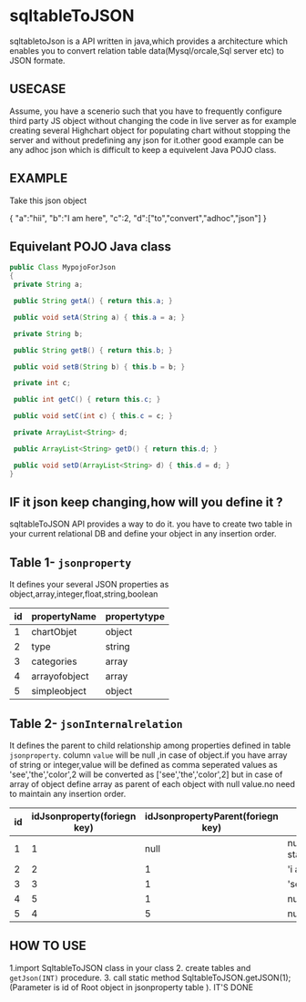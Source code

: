 # sqltableToJSON

sqltabletoJson is a API written in java,which provides a architecture which enables you to convert relation table data(Mysql/orcale,Sql server etc) to JSON formate.

## USECASE 
Assume, you have a scenerio such that you have to frequently configure third party JS object without changing the code in live server as for example creating several Highchart object for populating chart without stopping the server and  without predefining any json for it.other good example can be any adhoc json which is difficult to keep a equivelent Java POJO class.  

## EXAMPLE

Take this json object

{
 "a":"hii",
 "b":"I am here",
 "c":2,
 "d":["to","convert","adhoc","json"]
 }
 ## Equivelant POJO Java class
 ```java
public Class MypojoForJson
{
  private String a;

  public String getA() { return this.a; }

  public void setA(String a) { this.a = a; }

  private String b;

  public String getB() { return this.b; }

  public void setB(String b) { this.b = b; }

  private int c;

  public int getC() { return this.c; }

  public void setC(int c) { this.c = c; }

  private ArrayList<String> d;

  public ArrayList<String> getD() { return this.d; }

  public void setD(ArrayList<String> d) { this.d = d; }
}
```
## IF it json keep changing,how will you define it ?

sqltableToJSON API provides a way to do it.
you have to create two table in your current relational DB and define your object in any insertion order.
## Table 1-  `jsonproperty`
It defines your several JSON properties  as object,array,integer,float,string,boolean

| id |    propertyName |    propertytype |
|---| -----------------|----------------|
|1    |  chartObjet     |  object |
|2    |  type           |  string |
|3    |  categories     |  array |
|4    |  arrayofobject  |  array |
|5    |  simpleobject   |  object |     

## Table 2-  `jsonInternalrelation` 
It defines the parent to child relationship among properties defined in table `jsonproperty`. column `value` will be null ,in case of object.if you have array of string or integer,value will be defined as comma seperated values as 'see','the','color',2 will be converted as ['see','the','color',2] but in case of array of object define array as parent of each object with null value.no need to maintain any insertion order.   


|id | idJsonproperty(foriegn key) | idJsonpropertyParent(foriegn key) | value|
|---| ----------------------------|-----------------------------------|-----|
|1   |    1                 |              null           |              null (Root object starts here)|
|2   |    2                 |              1              |              'i am here'  |
|3   |    3                 |               1             |             'see','the','color',2 |
|4   |    5                 |               1             |               null   |
|5   |   4                  |              5              |              null    |

## HOW TO USE
1.import SqltableToJSON class in your class
2. create tables and `getJson(INT)` procedure.
3. call static method SqltableToJSON.getJSON(1);  (Parameter is id of Root object in jsonproperty table ).
 IT'S DONE
